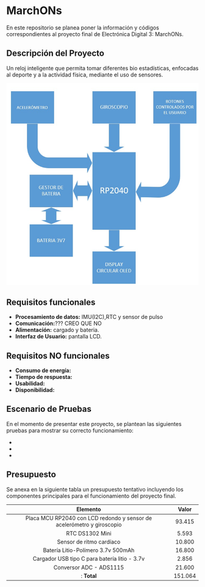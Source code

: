 # MarchONs

En este repositorio se planea poner la información y códigos correspondientes al proyecto final de Electrónica Digital 3: MarchONs.

## Descripción del Proyecto

Un reloj inteligente que permita tomar diferentes bio estadísticas, enfocadas al deporte y a la actividad física, mediante el uso de sensores.

![Diagrama de Bloques](./Recursos_adicionales/Diag_bloques.jpg)


## Requisitos funcionales

- **Procesamiento de datos:** IMU(I2C),RTC y sensor de pulso
- **Comunicación:**??? CREO QUE NO
- **Alimentación:** cargado y bateria.
- **Interfaz de Usuario:** pantalla LCD.

## Requisitos NO funcionales

- **Consumo de energía:**
- **Tiempo de respuesta:**
- **Usabilidad:**
- **Disponibilidad:**

## Escenario de Pruebas

En el momento de presentar este proyecto, se plantean las siguientes pruebas para mostrar su correcto funcionamiento:

-
-
-


## Presupuesto

Se anexa en la siguiente tabla un presupuesto tentativo incluyendo los componentes principales para el funcionamiento del proyecto final.

| Elemento                                                               | Valor   |
|:----------------------------------------------------------------------:|:-------:|
| Placa MCU RP2040 con LCD redondo y sensor de acelerómetro y giroscopio | 93.415  |
| RTC DS1302 Mini                                                        | 5.593   |
| Sensor de ritmo cardíaco                                               | 10.800  |
| Batería Litio-Polímero 3.7v 500mAh                                     | 16.800  |
| Cargador USB tipo C para batería litio - 3.7v                          | 2.856   |
| Conversor ADC - ADS1115                                                | 21.600  |
|: **Total**                                                             | 151.064 |